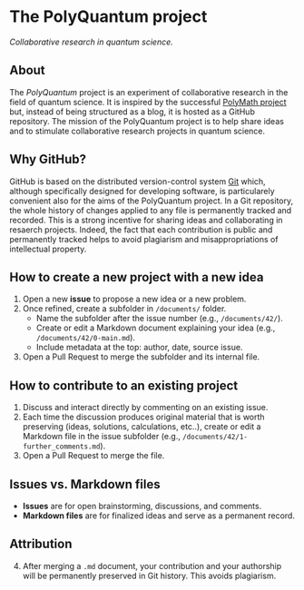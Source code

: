 # The PolyQuantum project
_Collaborative research in quantum science._

## About
The _PolyQuantum_ project is an experiment of collaborative research in the field of quantum science.
It is inspired by the successful [PolyMath project](https://en.wikipedia.org/wiki/Polymath_Project) but, instead of being structured as a blog, it is hosted as a GitHub repository.
The mission of the PolyQuantum project is to help share ideas and to stimulate collaborative research projects in quantum science.

## Why GitHub?
GitHub is based on the distributed version-control system [Git](https://en.wikipedia.org/wiki/Git) which, although specifically designed for developing software, is particularely convenient also for the aims of the PolyQuantum project. In a Git repository, the whole history of changes applied to any file is permanently tracked and recorded. This is a strong incentive for sharing ideas and collaborating in resaerch projects. Indeed, the fact that each contribution is public and permanently tracked helps to avoid plagiarism and misappropriations of intellectual property.

## How to create a new project with a new idea
1. Open a new **issue** to propose a new idea or a new problem.
2. Once refined, create a subfolder in `/documents/` folder.  
   - Name the subfolder after the issue number (e.g., `/documents/42/`).
   - Create or edit a Markdown document explaining your idea (e.g., `/documents/42/0-main.md`).
   - Include metadata at the top: author, date, source issue.  
3. Open a Pull Request to merge the subfolder and its internal file.  

## How to contribute to an existing project
1. Discuss and interact directly by commenting on an existing issue.
2. Each time the discussion produces original material that is worth preserving (ideas, solutions, calculations, etc..), create or edit a Markdown file in the issue subfolder (e.g., `/documents/42/1-further_comments.md`).
3. Open a Pull Request to merge the file.  

## Issues vs. Markdown files
- **Issues** are for open brainstorming, discussions, and comments.  
- **Markdown files** are for finalized ideas and serve as a permanent record.  

## Attribution
4. After merging a `.md` document, your contribution and your authorship will be permanently preserved in Git history. This avoids plagiarism.
